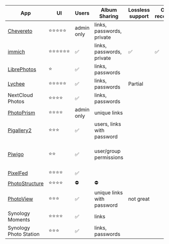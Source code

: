 
| App                                 | UI         | Users      | Album Sharing              | Lossless support | Object recognition | Security features | Video support         | UI upload | Comments |
| ----------------------------------- | ---------- | ---------- | -------------------------- | ---------------- | ------------------ | ----------------- | --------------------- | --------- | -------- |
| [Chevereto](chevereto.md)           | ⭐️⭐️⭐️⭐️⭐️ | admin only | links, passwords, private  |                  |                    |                   | ✅                     | ✅         | ✅        |
| [immich](immich.md)      | ⭐️⭐️⭐️⭐️⭐️⭐️         | ✅          | links, passwords, private |  ✅                | ✅                   |                   | ✅                    | ✅        | ⛔️       |
| [LibrePhotos](libre-photos.md)      | ⭐️         | ✅          | links, passwords           |                  |                    |                   | ⛔️                    | ⛔️        | ⛔️       |
| [Lychee](lychee.md)                 | ⭐️⭐️⭐️⭐️⭐️ | ✅          | links, passwords           | Partial          |                    | U2F               | ✅                     | ✅         | ⛔️       |
| NextCloud Photos                    | ⭐️⭐️⭐️⭐️   | ✅          | links, passwords           |                  |                    |                   | ✅                     | ✅         | ✅        |
| [PhotoPrism](photoprism.md)         | ⭐️⭐️⭐️⭐️   | admin only | unique links               |                  |                    |                   | ✅                     | ✅         | ⛔️       |
| [Pigallery2](pigallery.md)          | ⭐️⭐️⭐️     | ✅          | users, links with password |                  |                    |                   | ✅                     | ⛔️        | ⛔️       |
| [Piwigo](piwigo.md)                 | ⭐️⭐️       | ✅          | user/group permissions     |                  |                    |                   | mp4, m4v, webm, webmv | ✅         | ✅        |
| [PixelFed](pixelfed.md)             | ⭐️⭐️⭐️⭐️   | ✅          |                            |                  |                    |                   | ⛔️                    | ✅         | ✅        |
| [PhotoStructure](photostructure.md) | ⭐️⭐️⭐️⭐️   | ⛔️         | ⛔️                         |                  |                    |                   | ✅                     | ⛔️        | ⛔️       |
| [PhotoView](photoview.md)           | ⭐️⭐️⭐️     | ✅          | unique links with password | not great        |                    |                   | ✅                     | ⛔️        | ⛔️       |
| Synology Moments                    | ⭐️⭐️⭐️⭐️   | ✅          | links                      |                  |                    |                   | ✅                     | ✅         | ⛔️       |
| Synology Photo Station              | ⭐️⭐️⭐️     | ✅          | links, passwords           |                  |                    |                   | ✅                     | ✅         | ✅        |
